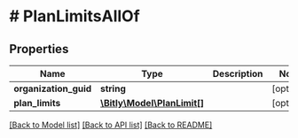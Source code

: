 # # PlanLimitsAllOf

## Properties

Name | Type | Description | Notes
------------ | ------------- | ------------- | -------------
**organization_guid** | **string** |  | [optional]
**plan_limits** | [**\Bitly\Model\PlanLimit[]**](PlanLimit.md) |  | [optional]

[[Back to Model list]](../../README.md#models) [[Back to API list]](../../README.md#endpoints) [[Back to README]](../../README.md)
